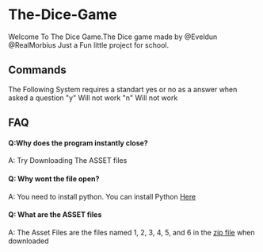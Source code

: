 # The-Dice-Game
Welcome To The Dice Game.The Dice game made by 
@Eveldun
@RealMorbius
Just a Fun little project for school.
## Commands

The Following System requires a standart yes or no as a answer when asked a question
"y" Will not work 
"n" Will not work

## FAQ
#### Q:Why does the program instantly close?
A: Try Downloading The ASSET files

#### Q: Why wont the file open?
A: You need to install python. You can install Python [Here](https://www.python.org/downloads/)

#### Q: What are the ASSET files
A: The Asset Files are the files named 1, 2, 3, 4, 5, and 6 in the [zip file](https://github.com/RealMorbius/The-Dice-Game/archive/refs/heads/main.zip) when downloaded

